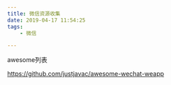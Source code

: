 ```yaml
---
title: 微信资源收集
date: 2019-04-17 11:54:25
tags:
	- 微信

---
```




awesome列表

https://github.com/justjavac/awesome-wechat-weapp

